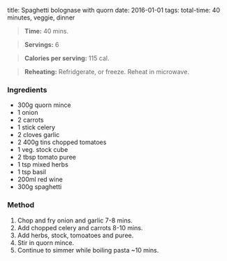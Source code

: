 title: Spaghetti bolognase with quorn 
date: 2016-01-01
tags: total-time: 40 minutes, veggie, dinner

> **Time:** 40 mins.

> **Servings:** 6

> **Calories per serving:** 115 cal.

> **Reheating:** Refridgerate, or freeze. Reheat in microwave.

### Ingredients

* 300g quorn mince
* 1 onion
* 2 carrots
* 1 stick celery
* 2 cloves garlic
* 2 400g tins chopped tomatoes
* 1 veg. stock cube
* 2 tbsp tomato puree
* 1 tsp mixed herbs
* 1 tsp basil
* 200ml red wine
* 300g spaghetti

### Method

1. Chop and fry onion and garlic 7-8 mins.
2. Add chopped celery and carrots 8-10 mins.
3. Add herbs, stock, tomoatoes and puree.
4. Stir in quorn mince.
5. Continue to simmer while boiling  pasta ~10 mins.
